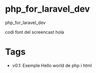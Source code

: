 # php_for_laravel_dev
php_for_laravel_dev

codi font del screencast
hola

# Tags
- v0.1: Exemple Hello world de php i html
